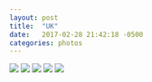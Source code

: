 ```yaml
---
layout: post
title:  "UK"
date:   2017-02-28 21:42:18 -0500
categories: photos
---
```


<img src="https://scontent-lga3-1.cdninstagram.com/t51.2885-15/e35/14719158_941298736015058_6273895820051873792_n.jpg" />
<img src="https://scontent-lga3-1.cdninstagram.com/t51.2885-15/e35/14718244_1845610312340162_5168154462472110080_n.jpg" />
<img src="https://scontent-lga3-1.cdninstagram.com/t51.2885-15/e35/14718244_1845610312340162_5168154462472110080_n.jpg" />
<img src="https://scontent-lga3-1.cdninstagram.com/t51.2885-15/e35/14597468_1205150522885034_4527512751144173568_n.jpg" />
<img src="https://scontent-lga3-1.cdninstagram.com/t51.2885-15/e35/14701104_1825730727704495_5619500390786531328_n.jpg" />
